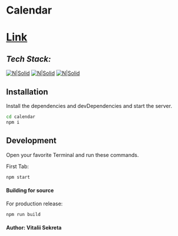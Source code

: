 # Calendar

# [Link](https://fantastic-peony-60297e.netlify.app/)
## _Tech Stack:_

[![N|Solid](https://img.shields.io/badge/SASS-hotpink.svg?style=for-the-badge&logo=SASS&logoColor=white)](https://sass-lang.com/)   [![N|Solid](https://img.shields.io/badge/react-%2320232a.svg?style=for-the-badge&logo=react&logoColor=%2361DAFB)](https://reactjs.org/) [![N|Solid](https://img.shields.io/badge/webpack-%238DD6F9.svg?style=for-the-badge&logo=webpack&logoColor=black)](https://webpack.js.org/)


## Installation


Install the dependencies and devDependencies and start the server.

```sh
cd calendar
npm i
```



## Development
Open your favorite Terminal and run these commands.

First Tab:

```sh
npm start
```


#### Building for source

For production release:

```sh
npm run build
```

#### Author: Vitalii Sekreta
